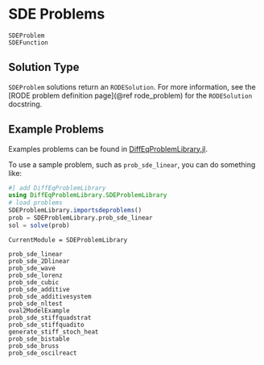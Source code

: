 # SDE Problems

```@docs
SDEProblem
SDEFunction
```

## Solution Type

`SDEProblem` solutions return an `RODESolution`. For more information, see the
[RODE problem definition page](@ref rode_problem) for the `RODESolution` docstring.

## Example Problems

Examples problems can be found in [DiffEqProblemLibrary.jl](https://github.com/JuliaDiffEq/DiffEqProblemLibrary.jl/blob/master/src/sde_premade_problems.jl).

To use a sample problem, such as `prob_sde_linear`, you can do something like:

```julia
#] add DiffEqProblemLibrary
using DiffEqProblemLibrary.SDEProblemLibrary
# load problems
SDEProblemLibrary.importsdeproblems()
prob = SDEProblemLibrary.prob_sde_linear
sol = solve(prob)
```

```@meta
CurrentModule = SDEProblemLibrary
```

```@docs
prob_sde_linear
prob_sde_2Dlinear
prob_sde_wave
prob_sde_lorenz
prob_sde_cubic
prob_sde_additive
prob_sde_additivesystem
prob_sde_nltest
oval2ModelExample
prob_sde_stiffquadstrat
prob_sde_stiffquadito
generate_stiff_stoch_heat
prob_sde_bistable
prob_sde_bruss
prob_sde_oscilreact
```
